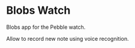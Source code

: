Blobs Watch
===========

Blobs app for the Pebble watch.

Allow to record new note using voice recognition.

